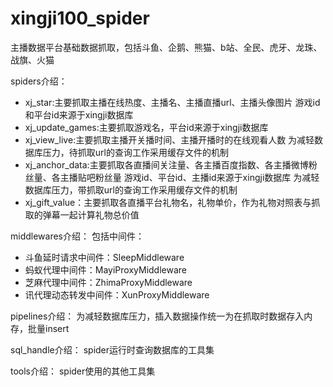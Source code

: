 # xingji100_spider
主播数据平台基础数据抓取，包括斗鱼、企鹅、熊猫、b站、全民、虎牙、龙珠、战旗、火猫

spiders介绍：
* xj_star:主要抓取主播在线热度、主播名、主播直播url、主播头像图片
          游戏id和平台id来源于xingji数据库
* xj_update_games:主要抓取游戏名，平台id来源于xingji数据库
* xj_view_live:主要抓取主播开关播时间、主播开播时的在线观看人数
               为减轻数据库压力，待抓取url的查询工作采用缓存文件的机制
* xj_anchor_data:主要抓取各直播间关注量、各主播百度指数、各主播微博粉丝量、各主播贴吧粉丝量
                游戏id、平台id、主播id来源于xingji数据库
                为减轻数据库压力，带抓取url的查询工作采用缓存文件的机制
* xj_gift_value：主要抓取各直播平台礼物名，礼物单价，作为礼物对照表与抓取的弹幕一起计算礼物总价值

middlewares介绍：
包括中间件：
* 斗鱼延时请求中间件：SleepMiddleware
* 蚂蚁代理中间件：MayiProxyMiddleware
* 芝麻代理中间件：ZhimaProxyMiddleware
* 讯代理动态转发中间件：XunProxyMiddleware

pipelines介绍：
为减轻数据库压力，插入数据操作统一为在抓取时数据存入内存，批量insert

sql_handle介绍：
spider运行时查询数据库的工具集

tools介绍：
spider使用的其他工具集
